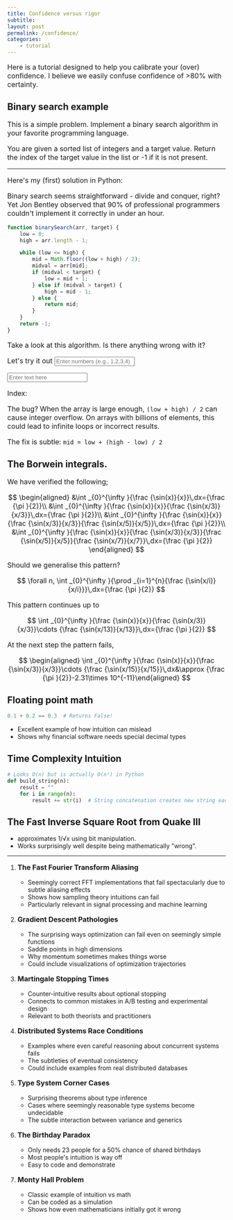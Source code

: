 ```yaml
---
title: Confidence versus rigor
subtitle:
layout: post
permalink: /confidence/
categories:
    - tutorial
---
```



<style>
.small-input {
    width: 50px;
}

.large-input {
    width: 240px;
    font-size: 16px;
}

p {
    font-size: 16px;
}
</style>

Here is a tutorial designed to help you calibrate your (over) confidence.
I believe we easily confuse confidence of >80% with certainty.

<!-- 
this is a manifesto for rigor. via example.
 -->

## Binary search example

This is a simple problem.
Implement a binary search algorithm in your favorite programming language.

You are given a sorted list of integers and a target value.
Return the index of the target value in the list or -1 if it is not present.

***

Here's my (first) solution in Python:

Binary search seems straightforward - divide and conquer, right? Yet Jon Bentley 
observed that 90% of professional programmers couldn't implement it correctly in under
an hour.


```javascript
function binarySearch(arr, target) {
    low = 0;
    high = arr.length - 1;

    while (low <= high) {
        mid = Math.floor((low + high) / 2);
        midval = arr[mid];
        if (midval < target) {
            low = mid + 1;
        } else if (midval > target) {
            high = mid - 1;
        } else {
            return mid;
        }
    }
    return -1;
}
```

Take a look at this algorithm. Is there anything wrong with it?

Let's try it out <input type="text" id="numberList" placeholder="Enter numbers (e.g., 1,2,3,4)">

<div>
    <input type="number" id="search_val" placeholder="Enter text here"  onkeypress="runBinarySearch(event)">
</div>
<p>Index: <span id="index"></span></p>

<script>
function runBinarySearch(event) {
    if (event.key === 'Enter') {
        const inputList = document.getElementById('numberList').value;
        const search_val = parseInt(document.getElementById('search_val').value);
        const arr = stringToList(inputList);
        const index = binarySearch(arr, search_val);
        console.log(search_val);
        console.log(index);
        console.log(arr);
        document.getElementById('index').innerText = index;
    }
}

function stringToList(str) {
    return str.split(',').map(x => parseInt(x));
}

function binarySearch(arr, target) {
    low = 0;
    high = arr.length - 1;

    while (low <= high) {
        mid = Math.floor((low + high) / 2);
        midval = arr[mid];
        if (midval < target) {
            low = mid + 1;
        } else if (midval > target) {
            high = mid - 1;
        } else {
            return mid;
        }
    }
    return -1;
}

</script>


The bug? When the array is large enough, `(low + high) / 2` can cause integer overflow.
On arrays with billions of elements, this could lead to infinite loops or incorrect results.

The fix is subtle:
```mid = low + (high - low) / 2```

## The Borwein integrals.

We have verified the following;

$$
\begin{aligned}
&\int _{0}^{\infty }{\frac {\sin(x)}{x}}\,dx={\frac {\pi }{2}}\\
&\int _{0}^{\infty }{\frac {\sin(x)}{x}}{\frac {\sin(x/3)}{x/3}}\,dx={\frac {\pi }{2}}\\
&\int _{0}^{\infty }{\frac {\sin(x)}{x}}{\frac {\sin(x/3)}{x/3}}{\frac {\sin(x/5)}{x/5}}\,dx={\frac {\pi }{2}}\\
&\int _{0}^{\infty }{\frac {\sin(x)}{x}}{\frac {\sin(x/3)}{x/3}}{\frac {\sin(x/5)}{x/5}}{\frac {\sin(x/7)}{x/7}}\,dx={\frac {\pi }{2}}
\end{aligned}
$$

Should we generalise this pattern?

$$
\forall n, \int _{0}^{\infty }{\prod _{i=1}^{n}{\frac {\sin(x/i)}{x/i}}}\,dx={\frac {\pi }{2}}
$$


This pattern continues up to

$$
\int _{0}^{\infty }{\frac {\sin(x)}{x}}{\frac {\sin(x/3)}{x/3}}\cdots {\frac {\sin(x/13)}{x/13}}\,dx={\frac {\pi }{2}}
$$

At the next step the pattern fails,

$$
\begin{aligned}
\int _{0}^{\infty }{\frac {\sin(x)}{x}}{\frac {\sin(x/3)}{x/3}}\cdots {\frac {\sin(x/15)}{x/15}}\,dx&\approx {\frac {\pi }{2}}-2.31\times 10^{-11}\end{aligned}
$$


## Floating point math

```python
0.1 + 0.2 == 0.3  # Returns False!
```
- Excellent example of how intuition can mislead
- Shows why financial software needs special decimal types


## Time Complexity Intuition
```python
# Looks O(n) but is actually O(n²) in Python
def build_string(n):
    result = ""
    for i in range(n):
        result += str(i)  # String concatenation creates new string each time
```

## The Fast Inverse Square Root from Quake III
- approximates 1/√x using bit manipulation.
- Works surprisingly well despite being mathematically "wrong".


***

1. **The Fast Fourier Transform Aliasing**
   - Seemingly correct FFT implementations that fail spectacularly due to subtle aliasing effects
   - Shows how sampling theory intuitions can fail
   - Particularly relevant in signal processing and machine learning

2. **Gradient Descent Pathologies**
   - The surprising ways optimization can fail even on seemingly simple functions
   - Saddle points in high dimensions
   - Why momentum sometimes makes things worse
   - Could include visualizations of optimization trajectories

3. **Martingale Stopping Times**
   - Counter-intuitive results about optional stopping
   - Connects to common mistakes in A/B testing and experimental design
   - Relevant to both theorists and practitioners

4. **Distributed Systems Race Conditions**
   - Examples where even careful reasoning about concurrent systems fails
   - The subtleties of eventual consistency
   - Could include examples from real distributed databases

5. **Type System Corner Cases**
   - Surprising theorems about type inference
   - Cases where seemingly reasonable type systems become undecidable
   - The subtle interaction between variance and generics


2. **The Birthday Paradox**
   - Only needs 23 people for a 50% chance of shared birthdays
   - Most people's intuition is way off
   - Easy to code and demonstrate

3. **Monty Hall Problem**
   - Classic example of intuition vs math
   - Can be coded as a simulation
   - Shows how even mathematicians initially got it wrong
